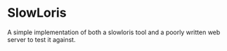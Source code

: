 # SlowLoris
A simple implementation of both a slowloris tool and a poorly written web server to test it against.
